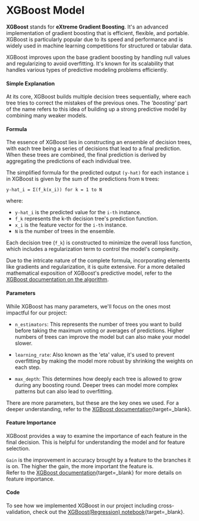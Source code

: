 # XGBoost Model

**XGBoost** stands for **eXtreme Gradient Boosting**. It's an advanced implementation of gradient boosting that is efficient, flexible, and portable. XGBoost is particularly popular due to its speed and performance and is widely used in machine learning competitions for structured or tabular data.

XGBoost improves upon the base gradient boosting by handling null values and regularizing to avoid overfitting. It's known for its scalability that handles various types of predictive modeling problems efficiently.

#### Simple Explanation
At its core, XGBoost builds multiple decision trees sequentially, where each tree tries to correct the mistakes of the previous ones. The *'boosting'* part of the name refers to this idea of building up a strong predictive model by combining many weaker models.

#### Formula

The essence of XGBoost lies in constructing an ensemble of decision trees, with each tree being a series of decisions that lead to a final prediction. When these trees are combined, the final prediction is derived by aggregating the predictions of each individual tree.

The simplified formula for the predicted output `(y-hat)` for each instance `i` in XGBoost is given by the sum of the predictions from `N` trees:

```
y-hat_i = Σ(f_k(x_i)) for k = 1 to N
```

where:

- `y-hat_i` is the predicted value for the `i-th` instance. 
- `f_k` represents the k-th decision tree's prediction function.
- `x_i` is the feature vector for the `i-th` instance.
- `N` is the number of trees in the ensemble.

Each decision tree (`f_k`) is constructed to minimize the overall loss function, which includes a regularization term to control the model's complexity.

Due to the intricate nature of the complete formula, incorporating elements like gradients and regularization, it is quite extensive. For a more detailed mathematical exposition of XGBoost's predictive model, refer to the [XGBoost documentation on the algorithm](https://xgboost.readthedocs.io/en/latest/tutorials/model.html).

#### Parameters
While XGBoost has many parameters, we'll focus on the ones most impactful for our project:

- `n_estimators`: This represents the number of trees you want to build before taking the maximum voting or averages of predictions. Higher numbers of trees can improve the model but can also make your model slower.

- `learning_rate`: Also known as the 'eta' value, it's used to prevent overfitting by making the model more robust by shrinking the weights on each step.

- `max_depth`: This determines how deeply each tree is allowed to grow during any boosting round. Deeper trees can model more complex patterns but can also lead to overfitting.

There are more parameters, but these are the key ones we used. For a deeper understanding, refer to the [XGBoost documentation](https://xgboost.readthedocs.io/en/latest/parameter.html){target=_blank}.

#### Feature Importance
XGBoost provides a way to examine the importance of each feature in the final decision. This is helpful for understanding the model and for feature selection.

`Gain` is the improvement in accuracy brought by a feature to the branches it is on. The higher the gain, the more important the feature is. <br>
Refer to the [XGBoost documentation](https://xgboost.readthedocs.io/en/stable/R-package/discoverYourData.html#feature-importance){target=_blank} for more details on feature importance.

#### Code

To see how we implemented XGBoost in our project including cross-validation, check out the [XGBoost(Regression) notebook](https://github.com/Hutto04/The-Oval-Table/blob/main/Maria-Mills/Models/XGBoost/Cycle-2/Combined-Log-Clean-NoNeg/xgboost-1.ipynb){target=_blank}.